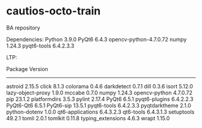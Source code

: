 # cautios-octo-train
BA repository

Dependencies:
Python 3.9.0
PyQt6 6.4.3
opencv-python-4.7.0.72
numpy 1.24.3
pyqt6-tools 6.4.2.3.3

LTP:

Package           Version
----------------- ---------
astroid           2.15.5
click             8.1.3
colorama          0.4.6
darkdetect        0.7.1
dill              0.3.6
isort             5.12.0
lazy-object-proxy 1.9.0
mccabe            0.7.0
numpy             1.24.3
opencv-python     4.7.0.72
pip               23.1.2
platformdirs      3.5.3
pylint            2.17.4
PyQt6             6.5.1
pyqt6-plugins     6.4.2.2.3
PyQt6-Qt6         6.5.1
PyQt6-sip         13.5.1
pyqt6-tools       6.4.2.3.3
pyqtdarktheme     2.1.0
python-dotenv     1.0.0
qt6-applications  6.4.3.2.3
qt6-tools         6.4.3.1.3
setuptools        49.2.1
tomli             2.0.1
tomlkit           0.11.8
typing_extensions 4.6.3
wrapt             1.15.0